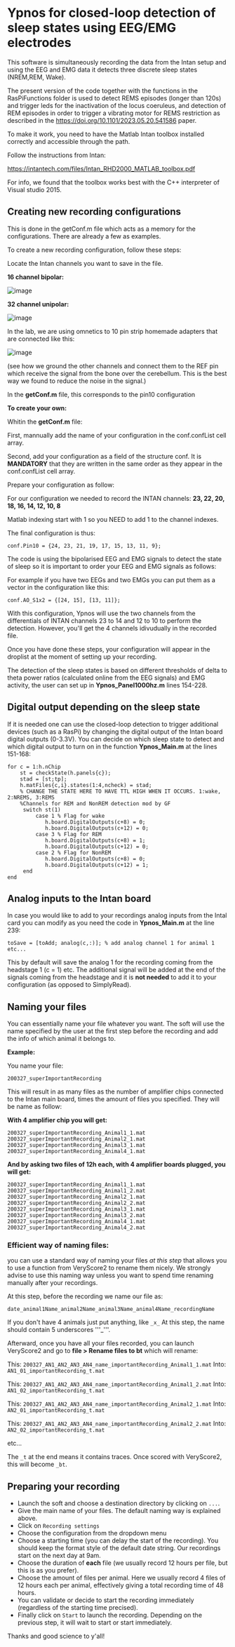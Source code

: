 # Ypnos for closed-loop detection of sleep states using EEG/EMG electrodes

This software is simultaneously recording the data from the Intan setup and using the EEG and EMG data it detects three discrete sleep states (NREM,REM, Wake).

The present version of the code together with the functions in the RasPiFunctions folder is used to detect REMS episodes (longer than 120s) and trigger leds for the inactivation of the locus coeruleus, and detection of REM episodes in order to trigger a vibrating motor for REMS restriction as described in the 
 https://doi.org/10.1101/2023.05.20.541586 paper.

To make it work, you need to have the Matlab Intan toolbox installed correctly and accessible through the path.

Follow the instructions from Intan:

https://intantech.com/files/Intan_RHD2000_MATLAB_toolbox.pdf

For info, we found that the toolbox works best with the C++ interpreter of Visual studio 2015.


## Creating new recording configurations

This is done in the getConf.m file which acts as a memory for the configurations. There are already a few as examples.

To create a new recording configuration, follow these steps:

Locate the Intan channels you want to save in the file.

**16 channel bipolar:**

![image](https://user-images.githubusercontent.com/58259490/132471190-23b98caa-3847-404d-b8d7-799f43b01e23.png)

**32 channel unipolar:**

![image](https://user-images.githubusercontent.com/58259490/132471297-f16f5c7e-35bd-4d35-b9e0-3679d4d30373.png)

In the lab, we are using omnetics to 10 pin strip homemade adapters that are connected like this:

![image](https://user-images.githubusercontent.com/58259490/132471747-7655dc29-859c-4976-976a-c1a60160c2dc.png)

(see how we ground the other channels and connect them to the REF pin which receive the signal from the bone over the cerebellum.
This is the best way we found to reduce the noise in the signal.)


In the **getConf.m** file, this corresponds to the pin10 configuration

**To create your own:**

Whitin the **getConf.m** file:

First, mannually add the name of your configuration in the conf.confList cell array.

Second, add your configuration as a field of the structure conf. It is **MANDATORY** that they are written in the same order as they appear
in the conf.confList cell array.

Prepare your configuration as follow:

For our configuration we needed to record the INTAN channels: **23, 22, 20, 18, 16, 14, 12, 10, 8**

Matlab indexing start with 1 so you NEED to add 1 to the channel indexes.

The final configuration is thus:
```
conf.Pin10 = {24, 23, 21, 19, 17, 15, 13, 11, 9};
```
The code is using the bipolarised EEG and EMG signals to detect the state of sleep so it is important to order your EEG and EMG signals as follows:

For example if you have two EEGs and two EMGs you can put them as a vector in the configuration like this:

```
conf.AO_S1x2 = {[24, 15], [13, 11]};
```

With this configuration, Ypnos will use the two channels from the differentials of INTAN channels 23 to 14 and 12 to 10 to perform the detection. However, you'll 
get the 4 channels idivudually in the recorded file.

Once you have done these steps, your configuration will appear in the droplist at the moment of setting up your recording.

The detection of the sleep states is based on different thresholds of delta to theta power ratios (calculated online from the EEG signals) and EMG activity, the user can set up in **Ypnos_Panel1000hz.m** lines 154-228.

## Digital output depending on the sleep state

If it is needed one can use the closed-loop detection to trigger additional devices (such as a RasPi) by changing the digital output of the Intan board digital outputs (0-3.3V). You can decide on which sleep state to detect and which digital output to turn on in the function **Ypnos_Main.m** at the lines 151-168:

```
for c = 1:h.nChip
	st = checkState(h.panels{c});
	stad = [st;tp];
	h.matFiles{c,i}.states(1:4,ncheck) = stad;
	% CHANGE THE STATE HERE TO HAVE TTL HIGH WHEN IT OCCURS. 1:wake, 2:NREMS, 3:REMS
	%Channels for REM and NonREM detection mod by GF   
	 switch st(1)
		 case 1 % Flag for wake
			h.board.DigitalOutputs(c+8) = 0;
			h.board.DigitalOutputs(c+12) = 0;  
		 case 3 % Flag for REM
			h.board.DigitalOutputs(c+8) = 1;
			h.board.DigitalOutputs(c+12) = 0;
		 case 2 % Flag for NonREM
			h.board.DigitalOutputs(c+8) = 0;
			h.board.DigitalOutputs(c+12) = 1;      
	 end
end
```
## Analog inputs to the Intan board 

In case you would like to add to your recordings analog inputs from the Intal card you can modify as you need the code in **Ypnos_Main.m** at the line 239:

```
toSave = [toAdd; analog(c,:)]; % add analog channel 1 for animal 1 etc...

```

This by default will save the analog 1 for the recording coming from the headstage 1 (c = 1) etc. The additional signal will be added at the end of the signals coming from the headstage and it is **not needed** to add it to your configuration (as opposed to SimplyRead).

## Naming your files
You can essentially name your file whatever you want. The soft will use the name specified by the user at the first step before the recording and add the info of which animal it belongs to.

**Example:**

You name your file: 
```
200327_superImportantRecording
```

This will result in as many files as the number of amplifier chips connected to the Intan main board, times the amount of files you specified. They will be name as follow:

**With 4 amplifier chip you will get:**
```
200327_superImportantRecording_Animal1_1.mat
200327_superImportantRecording_Animal2_1.mat
200327_superImportantRecording_Animal3_1.mat
200327_superImportantRecording_Animal4_1.mat
```

**And by asking two files of 12h each, with 4 amplifier boards plugged, you will get:**
```
200327_superImportantRecording_Animal1_1.mat
200327_superImportantRecording_Animal1_2.mat
200327_superImportantRecording_Animal2_1.mat
200327_superImportantRecording_Animal2_2.mat
200327_superImportantRecording_Animal3_1.mat
200327_superImportantRecording_Animal3_2.mat
200327_superImportantRecording_Animal4_1.mat
200327_superImportantRecording_Animal4_2.mat
```

### Efficient way of naming files:
you can use a standard way of naming your files *at this step* that allows you to use a function from VeryScore2 to rename them nicely. We strongly advise to use this naming way unless you want to spend time renaming manually after your recordings.

At this step, before the recording we name our file as:

```
date_animal1Name_animal2Name_animal3Name_animal4Name_recordingName
```

If you don't have 4 animals just put anything, like ```_x_``` At this step, the name should contain 5 underscores '''_'''.

Afterward, once you have all your files recorded, you can launch VeryScore2 and go to **file > Rename files to bt** which will rename:

This: ```200327_AN1_AN2_AN3_AN4_name_importantRecording_Animal1_1.mat```
Into: ```AN1_01_importantRecording_t.mat```

This: ```200327_AN1_AN2_AN3_AN4_name_importantRecording_Animal1_2.mat```
Into: ```AN1_02_importantRecording_t.mat```

This: ```200327_AN1_AN2_AN3_AN4_name_importantRecording_Animal2_1.mat```
Into: ```AN2_01_importantRecording_t.mat```

This: ```200327_AN1_AN2_AN3_AN4_name_importantRecording_Animal2_2.mat```
Into: ```AN2_02_importantRecording_t.mat```

etc...

The ```_t``` at the end means it contains traces. Once scored with VeryScore2, this will become ```_bt```.

## Preparing your recording

- Launch the soft and choose a destination directory by clicking on ```...```.
- Give the main name of your files. The default naming way is explained above.
- Click on ```Recording settings```
- Choose the configuration from the dropdown menu
- Choose a starting time (you can delay the start of the recording). You should keep the format style of the default date string. Our recordings start on the next day at 9am.
- Choose the duration of **each** file (we usually record 12 hours per file, but this is as you prefer).
- Choose the amount of files per animal. Here we usually record 4 files of 12 hours each per animal, effectively giving a total recording time of 48 hours.
- You can validate or decide to start the recording immediately (regardless of the starting time precised).
- Finally click on ```Start``` to launch the recording. Depending on the previous step, it will wait to start or start immediately.


Thanks and good science to y'all!

